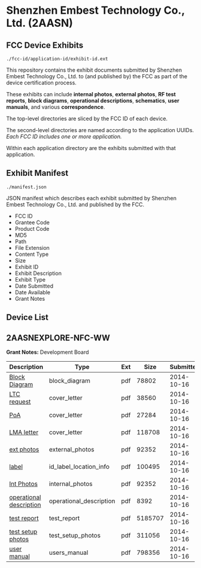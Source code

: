 # Shenzhen Embest Technology Co., Ltd. (2AASN)
## FCC Device Exhibits

```
./fcc-id/application-id/exhibit-id.ext
```

This repository contains the exhibit documents submitted by Shenzhen Embest Technology Co., Ltd. to (and published by) the FCC as part of the device certification process.

These exhibits can include **internal photos**, **external photos**, **RF test reports**, **block diagrams**, **operational descriptions**, **schematics**, **user manuals**, and various **correspondence**.

The top-level directories are sliced by the FCC ID of each device.

The second-level directories are named according to the application UUIDs. *Each FCC ID includes one or more application.*

Within each application directory are the exhibits submitted with that application. 

## Exhibit Manifest

```
./manifest.json
```

JSON manifest which describes each exhibit submitted by Shenzhen Embest Technology Co., Ltd. and published by the FCC.

- FCC ID
- Grantee Code
- Product Code
- MD5
- Path
- File Extension
- Content Type
- Size
- Exhibit ID
- Exhibit Description
- Exhibit Type
- Date Submitted
- Date Available
- Grant Notes

## Device List
## 2AASNEXPLORE-NFC-WW
**Grant Notes:** Development Board

| Description | Type | Ext | Size | Submitted | Available |
| ----------- | ---- | --- | ---- | --------- | --------- |
| [Block Diagram](2AASNEXPLORE-NFC-WW/5fd86be3b09807d82c94ce3766364444/2419502.pdf) | block_diagram | pdf | 78802 | 2014-10-16 | 2014-10-16 |
| [LTC request](2AASNEXPLORE-NFC-WW/5fd86be3b09807d82c94ce3766364444/2419500.pdf) | cover_letter | pdf | 38560 | 2014-10-16 | 2014-10-16 |
| [PoA](2AASNEXPLORE-NFC-WW/5fd86be3b09807d82c94ce3766364444/2419501.pdf) | cover_letter | pdf | 27284 | 2014-10-16 | 2014-10-16 |
| [LMA letter](2AASNEXPLORE-NFC-WW/5fd86be3b09807d82c94ce3766364444/2419504.pdf) | cover_letter | pdf | 118708 | 2014-10-16 | 2014-10-16 |
| [ext photos](2AASNEXPLORE-NFC-WW/5fd86be3b09807d82c94ce3766364444/2419506.pdf) | external_photos | pdf | 92352 | 2014-10-16 | 2014-10-16 |
| [label](2AASNEXPLORE-NFC-WW/5fd86be3b09807d82c94ce3766364444/2419507.pdf) | id_label_location_info | pdf | 100495 | 2014-10-16 | 2014-10-16 |
| [Int Photos](2AASNEXPLORE-NFC-WW/5fd86be3b09807d82c94ce3766364444/2419506.pdf) | internal_photos | pdf | 92352 | 2014-10-16 | 2014-10-16 |
| [operational description](2AASNEXPLORE-NFC-WW/5fd86be3b09807d82c94ce3766364444/2419503.pdf) | operational_description | pdf | 8392 | 2014-10-16 | 2014-10-16 |
| [test report](2AASNEXPLORE-NFC-WW/5fd86be3b09807d82c94ce3766364444/2419508.pdf) | test_report | pdf | 5185707 | 2014-10-16 | 2014-10-16 |
| [test setup photos](2AASNEXPLORE-NFC-WW/5fd86be3b09807d82c94ce3766364444/2419509.pdf) | test_setup_photos | pdf | 311056 | 2014-10-16 | 2014-10-16 |
| [user manual](2AASNEXPLORE-NFC-WW/5fd86be3b09807d82c94ce3766364444/2419505.pdf) | users_manual | pdf | 798356 | 2014-10-16 | 2014-10-16 |
